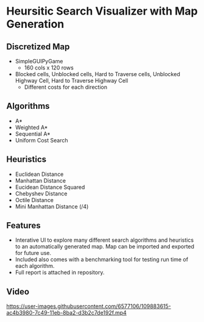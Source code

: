 # Heursitic Search Visualizer with Map Generation

## Discretized Map
- SimpleGUIPyGame
	- 160 cols x 120 rows
- Blocked cells, Unblocked cells, Hard to Traverse cells, Unblocked Highway Cell, Hard to Traverse Highway Cell
	- Different costs for each direction

## Algorithms
- A*
- Weighted A*
- Sequential A*
- Uniform Cost Search

## Heuristics
- Euclidean Distance
- Manhattan Distance
- Eucidean Distance Squared
- Chebyshev Distance
- Octile Distance
- Mini Manhattan Distance (/4)

## Features
- Interative UI to explore many different search algorithms and heuristics to an automatically generated map. Map can be imported and exported for future use.
- Included also comes with a benchmarking tool for testing run time of each algorithm.
- Full report is attached in repository.

## Video
https://user-images.githubusercontent.com/6577106/109883615-ac4b3980-7c49-11eb-8ba2-d3b2c7de192f.mp4
